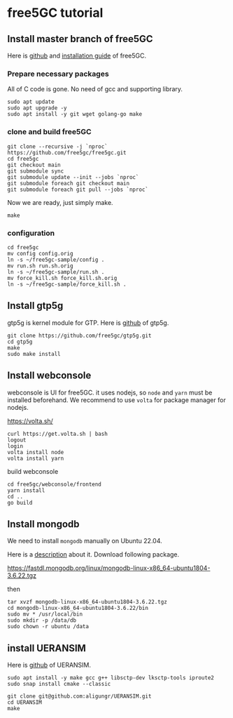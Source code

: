 # free5GC tutorial

## Install master branch of free5GC

Here is [github](https://github.com/free5gc/free5gc) and [installation guide](https://github.com/free5gc/free5gc/wiki/Installation) of free5GC.

### Prepare necessary packages

All of C code is gone. No need of gcc and supporting library.

``` shell
sudo apt update
sudo apt upgrade -y
sudo apt install -y git wget golang-go make
```

### clone and build free5GC

``` shell
git clone --recursive -j `nproc` https://github.com/free5gc/free5gc.git
cd free5gc
git checkout main
git submodule sync
git submodule update --init --jobs `nproc`
git submodule foreach git checkout main
git submodule foreach git pull --jobs `nproc`

```

Now we are ready, just simply make.

``` shell
make
```

### configuration

``` shell
cd free5gc
mv config config.orig
ln -s ~/free5gc-sample/config .
mv run.sh run.sh.orig
ln -s ~/free5gc-sample/run.sh .
mv force_kill.sh force_kill.sh.orig
ln -s ~/free5gc-sample/force_kill.sh .
```

## Install gtp5g

gtp5g is kernel module for GTP.  Here is [github](https://github.com/free5gc/gtp5g) of gtp5g.

``` shell
git clone https://github.com/free5gc/gtp5g.git
cd gtp5g
make
sudo make install
```

## Install webconsole

webconsole is UI for free5GC. it uses nodejs, so `node` and `yarn` must be
installed beforehand. We recommend to use `volta` for package manager for
nodejs.

https://volta.sh/

``` shell
curl https://get.volta.sh | bash
logout
login
volta install node
volta install yarn
```

build webconsole

``` shell
cd free5gc/webconsole/frontend
yarn install
cd ..
go build
```

## Install mongodb

We need to install `mongodb` manually on Ubuntu 22.04.

Here is a [description](https://dba.stackexchange.com/questions/323069/how-to-install-mongodb-3-6-on-ubuntu-22-04) about it.  Download following package.

https://fastdl.mongodb.org/linux/mongodb-linux-x86_64-ubuntu1804-3.6.22.tgz

then

``` shell
tar xvzf mongodb-linux-x86_64-ubuntu1804-3.6.22.tgz
cd mongodb-linux-x86_64-ubuntu1804-3.6.22/bin
sudo mv * /usr/local/bin
sudo mkdir -p /data/db
sudo chown -r ubuntu /data
```

## install UERANSIM

Here is [github](https://github.com/aligungr/UERANSIM) of UERANSIM.

``` shell
sudo apt install -y make gcc g++ libsctp-dev lksctp-tools iproute2
sudo snap install cmake --classic

git clone git@github.com:aligungr/UERANSIM.git
cd UERANSIM
make
```
